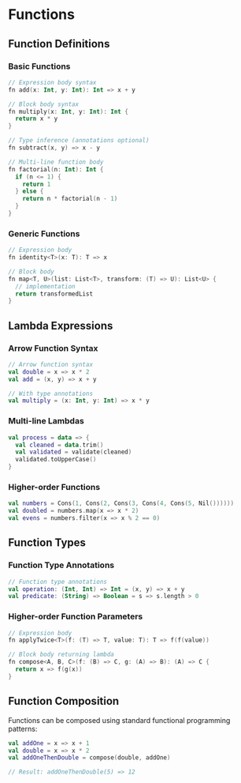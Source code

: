 # Functions

## Function Definitions

### Basic Functions
```kotlin
// Expression body syntax
fn add(x: Int, y: Int): Int => x + y

// Block body syntax  
fn multiply(x: Int, y: Int): Int {
  return x * y
}

// Type inference (annotations optional)
fn subtract(x, y) => x - y

// Multi-line function body
fn factorial(n: Int): Int {
  if (n <= 1) {
    return 1
  } else {
    return n * factorial(n - 1)
  }
}
```

### Generic Functions
```kotlin
// Expression body
fn identity<T>(x: T): T => x

// Block body
fn map<T, U>(list: List<T>, transform: (T) => U): List<U> {
  // implementation
  return transformedList
}
```

## Lambda Expressions

### Arrow Function Syntax
```kotlin
// Arrow function syntax
val double = x => x * 2
val add = (x, y) => x + y

// With type annotations
val multiply = (x: Int, y: Int) => x * y
```

### Multi-line Lambdas
```kotlin
val process = data => {
  val cleaned = data.trim()
  val validated = validate(cleaned)
  validated.toUpperCase()
}
```

### Higher-order Functions
```kotlin
val numbers = Cons(1, Cons(2, Cons(3, Cons(4, Cons(5, Nil())))))
val doubled = numbers.map(x => x * 2)
val evens = numbers.filter(x => x % 2 == 0)
```

## Function Types

### Function Type Annotations
```kotlin
// Function type annotations
val operation: (Int, Int) => Int = (x, y) => x + y
val predicate: (String) => Boolean = s => s.length > 0
```

### Higher-order Function Parameters
```kotlin
// Expression body
fn applyTwice<T>(f: (T) => T, value: T): T => f(f(value))

// Block body returning lambda
fn compose<A, B, C>(f: (B) => C, g: (A) => B): (A) => C {
  return x => f(g(x))
}
```

## Function Composition

Functions can be composed using standard functional programming patterns:

```kotlin
val addOne = x => x + 1
val double = x => x * 2
val addOneThenDouble = compose(double, addOne)

// Result: addOneThenDouble(5) => 12
```
